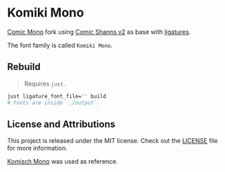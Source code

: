 # Komiki Mono

[Comic Mono](https://github.com/dtinth/comic-mono-font) fork using
[Comic Shanns v2](https://github.com/shannpersand/comic-shanns) as base with 
[ligatures](https://github.com/ToxicFrog/Ligaturizer).

The font family is called `Komiki Mono`.


## Rebuild

> Requires `just`.

```sh
just ligature_font_file='' build
# Fonts are inside `./output`.
```

## License and Attributions

This project is released under the MIT license.
Check out the [LICENSE](LICENSE) file for more information.

[Komisch Mono](https://github.com/jptrzy/neo-comic-mono-font) was used as reference.
